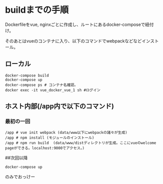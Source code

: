 # buildまでの手順

Dockerfileをvue, nginxごとに作成し、ルートにあるdocker-composeで紐付け。

そのあとはvueのコンテナに入り、以下のコマンドでwebpackなどなどインストール。

## ローカル
```
docker-compose build
docker-compose up
docker-compose ps # コンテナ名確認。
docker exec -it vue_docker_vue_1 sh #ログイン
```

## ホスト内部(/app内で以下のコマンド)
### 最初の一回

```
/app # vue init webpack (data/www以下にwebpackの諸々が生成)
/app # npm install (モジュールのインストール)
/app # npm run build  (data/www/distディレクトリが生成。ここにvueのwelcome pageができる。localhost:9000でアクセス。)
```

##次回以降

```
docker-compose up
```

のみでおっけー
